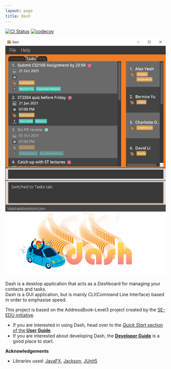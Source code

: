 ```yaml
---
layout: page
title: Dash
---
```


[![CI Status](https://github.com/AY2122S1-CS2103T-W15-2/tp/workflows/Java%20CI/badge.svg)](https://github.com/AY2122S1-CS2103T-W15-2/tp/actions)
[![codecov](https://codecov.io/gh/AY2122S1-CS2103T-W15-2/tp/branch/master/graph/badge.svg?token=KW5G0PDRBK)](https://codecov.io/gh/AY2122S1-CS2103T-W15-2/tp)

![Ui](images/Ui.png)
![Banner](images/banner.png)

Dash is a desktop application that acts as a *Dash*board for managing your contacts and tasks.  
Dash is a GUI application, but is mainly CLI(Command Line Interface) based in order to emphasise speed.

This project is based on the AddressBook-Level3 project created by the [SE-EDU initiative](https://se-education.org).

* If you are interested in using Dash, head over to the [_Quick Start_ section of the **User Guide**](UserGuide.html#quick-start).
* If you are interested about developing Dash, the [**Developer Guide**](DeveloperGuide.html) is a good place to start.


**Acknowledgements**

* Libraries used: [JavaFX](https://openjfx.io/), [Jackson](https://github.com/FasterXML/jackson), [JUnit5](https://github.com/junit-team/junit5)
